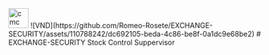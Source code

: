<img width="40" alt="cmc" src="https://github.com/Romeo-Rosete/EXCHANGE-SECURITY/assets/110788242/9d502e8e-9ca5-4caa-aebf-b324698b8c2c">
![VND](https://github.com/Romeo-Rosete/EXCHANGE-SECURITY/assets/110788242/dc692105-beda-4c86-be8f-0a1dc9e68be2)
# EXCHANGE-SECURITY
Stock Control Suppervisor
